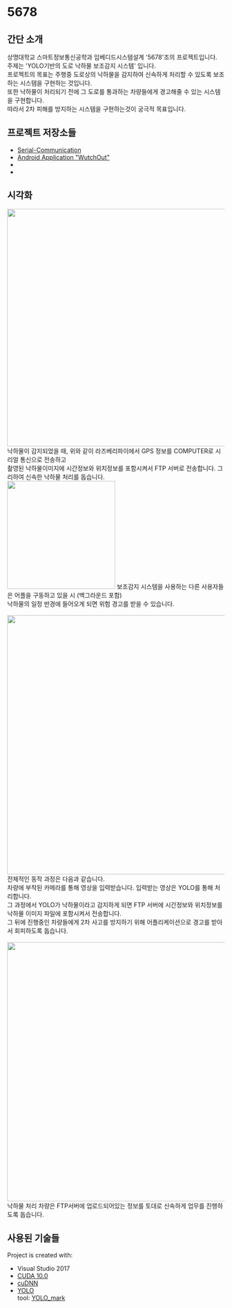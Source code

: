 # 5678
## 간단 소개
 상명대학교 스마트정보통신공학과 임베디드시스템설계 '5678'조의 프로젝트입니다. <br>
 주제는 'YOLO기반의 도로 낙하물 보조감지 시스템' 입니다. <br>
 프로젝트의 목표는 주행중 도로상의 낙하물을 감지하여 신속하게 처리할 수 있도록 보조하는 시스템을 구현하는 것입니다. <br>
 또한 낙하물이 처리되기 전에 그 도로를 통과하는 차량들에게 경고해줄 수 있는 시스템을 구현합니다. <br>
 따라서 2차 피해를 방지하는 시스템을 구현하는것이 궁극적 목표입니다. <br>
 
## 프로젝트 저장소들
* [Serial-Communication](https://github.com/HyeokJinYun/Serial-Communication "Serial-Communication")
* [Android Application "WutchOut"](https://github.com/suc1117/WutchOut "WutchOut")
*
*

## 시각화
  <img src="https://user-images.githubusercontent.com/48272857/70411781-7a731380-1a96-11ea-8de9-a4944178e6f8.png" width=550px>
  낙하물이 감지되었을 때, 위와 같이 라즈베리파이에서 GPS 정보를 COMPUTER로 시리얼 통신으로 전송하고 <br>
  촬영된 낙하물이미지에 시간정보와 위치정보를 포함시켜서 FTP 서버로 전송합니다. 그리하여 신속한 낙하물 처리를 돕습니다.
  <br>
  <img src="https://user-images.githubusercontent.com/48272857/70412298-d12d1d00-1a97-11ea-8ae5-c62f21bdd435.png" width=250px>
  보조감지 시스템을 사용하는 다른 사용자들은 어플을 구동하고 있을 시 (백그라운드 포함)<br> 낙하물의 일정 반경에 들어오게 되면 위험 경고를 받을 수 있습니다. <br>
  <br>
  <img src="https://user-images.githubusercontent.com/48272857/70411821-924a9780-1a96-11ea-99f2-8add16524ffe.png" width=600px>
  전체적인 동작 과정은 다음과 같습니다. <br>
  차량에 부착된 카메라를 통해 영상을 입력받습니다. 입력받는 영상은 YOLO를 통해 처리합니다. <br>
  그 과정에서 YOLO가 낙하물이라고 감지하게 되면 FTP 서버에 시간정보와 위치정보를 낙하물 이미지 파일에 포함시켜서 전송합니다. <br>
  그 뒤에 진행중인 차량들에게 2차 사고를 방지하기 위해 어플리케이션으로 경고를 받아서 회피하도록 돕습니다.<br>
  <br>
  <img src="https://user-images.githubusercontent.com/48272857/70411822-92e32e00-1a96-11ea-8407-a109873a0dbf.png" width=600px>
  낙하물 처리 차량은 FTP서버에 업로드되어있는 정보를 토대로 신속하게 업무를 진행하도록 돕습니다. <br>
  
## 사용된 기술들
Project is created with:
* Visual Studio 2017
* [CUDA 10.0](https://developer.nvidia.com/cuda-10.0-download-archive?target_os=Windows&target_arch=x86_64&target_version=10&target_type=exenetwork "CUDA 10.0")
* [cuDNN](https://developer.nvidia.com/cudnn "cuDNN")
* [YOLO](https://github.com/AlexeyAB/darknet "YOLO") <br>
  tool: [YOLO_mark](https://github.com/AlexeyAB/Yolo_mark "YOLO mark")
  
  
